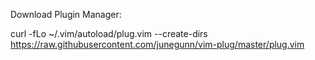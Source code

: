 Download Plugin Manager:

curl -fLo ~/.vim/autoload/plug.vim --create-dirs \
  https://raw.githubusercontent.com/junegunn/vim-plug/master/plug.vim
